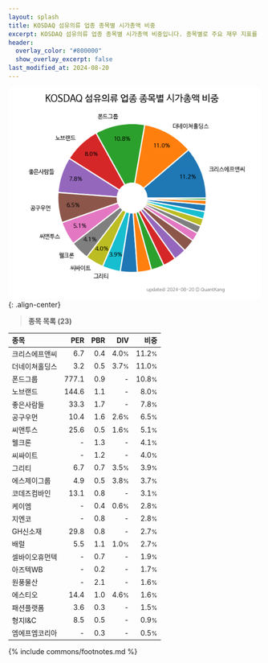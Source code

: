 ```yaml
---
layout: splash
title: KOSDAQ 섬유의류 업종 종목별 시가총액 비중
excerpt: KOSDAQ 섬유의류 업종 종목별 시가총액 비중입니다. 종목별로 주요 재무 지표를 함께 표시합니다.
header:
  overlay_color: "#800000"
  show_overlay_excerpt: false
last_modified_at: 2024-08-20
---
```



![KOSDAQ 섬유의류 업종 종목별 시가총액 비중](/stats/sector/images/kosdaq_업종_섬유의류_종목.png){: .align-center}


> **종목 목록 (23)**<a id="list"></a>

| **종목** | **PER** | **PBR** | **DIV** | **비중** |
| :------- | ------: | ------: | ------: | -------: |
| 크리스에프앤씨 | 6.7 | 0.4 | 4.0<small>%</small> | 11.2<small>%</small> |
| 더네이쳐홀딩스 | 3.2 | 0.5 | 3.7<small>%</small> | 11.0<small>%</small> |
| 폰드그룹 | 777.1 | 0.9 | - | 10.8<small>%</small> |
| 노브랜드 | 144.6 | 1.1 | - | 8.0<small>%</small> |
| 좋은사람들 | 33.3 | 1.7 | - | 7.8<small>%</small> |
| 공구우먼 | 10.4 | 1.6 | 2.6<small>%</small> | 6.5<small>%</small> |
| 씨앤투스 | 25.6 | 0.5 | 1.6<small>%</small> | 5.1<small>%</small> |
| 웰크론 | - | 1.3 | - | 4.1<small>%</small> |
| 씨싸이트 | - | 1.2 | - | 4.0<small>%</small> |
| 그리티 | 6.7 | 0.7 | 3.5<small>%</small> | 3.9<small>%</small> |
| 에스제이그룹 | 4.9 | 0.5 | 3.8<small>%</small> | 3.7<small>%</small> |
| 코데즈컴바인 | 13.1 | 0.8 | - | 3.1<small>%</small> |
| 케이엠 | - | 0.4 | 0.6<small>%</small> | 2.8<small>%</small> |
| 지엔코 | - | 0.8 | - | 2.8<small>%</small> |
| GH신소재 | 29.8 | 0.8 | - | 2.7<small>%</small> |
| 배럴 | 5.5 | 1.1 | 1.0<small>%</small> | 2.7<small>%</small> |
| 셀바이오휴먼텍 | - | 0.7 | - | 1.9<small>%</small> |
| 아즈텍WB | - | 0.2 | - | 1.7<small>%</small> |
| 원풍물산 | - | 2.1 | - | 1.6<small>%</small> |
| 에스티오 | 14.4 | 1.0 | 4.6<small>%</small> | 1.6<small>%</small> |
| 패션플랫폼 | 3.6 | 0.3 | - | 1.5<small>%</small> |
| 형지I&C | 8.5 | 0.5 | - | 0.9<small>%</small> |
| 엠에프엠코리아 | - | 0.3 | - | 0.5<small>%</small> |

{% include commons/footnotes.md %}